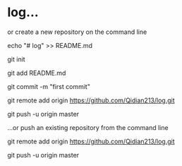 # log…

or create a new repository on the command line


echo "# log" >> README.md

git init

git add README.md

git commit -m "first commit"

git remote add origin https://github.com/Qidian213/log.git

git push -u origin master


…or push an existing repository from the command line


git remote add origin https://github.com/Qidian213/log.git

git push -u origin master

